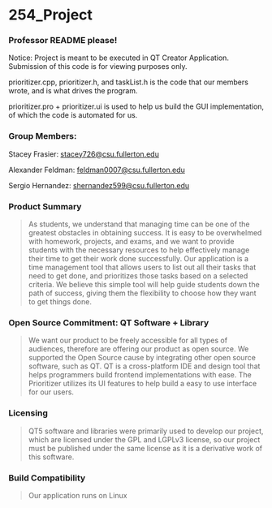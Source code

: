 # 254_Project


### Professor README please!
Notice: Project is meant to be executed in QT Creator Application. Submission of this code is for viewing purposes only. 

prioritizer.cpp, prioritizer.h, and taskList.h is the code that our members wrote, and is what drives the program.

prioritizer.pro + prioritizer.ui is used to help us build the GUI implementation, of which the code is automated for us. 


### Group Members:

Stacey Frasier: stacey726@csu.fullerton.edu

Alexander Feldman: feldman0007@csu.fullerton.edu

Sergio Hernandez: shernandez599@csu.fullerton.edu

### Product Summary 
> As students, we understand that managing time can be one of the greatest obstacles in obtaining success. It is easy to be overwhelmed with homework, projects, and exams, and we want to provide students with the necessary resources to help effectively manage their time to get their work done successfully. Our application is a time management tool that allows users to list out all their tasks that need to get done, and prioritizes those tasks based on a selected criteria. We believe this simple tool will help guide students down the path of success, giving them the flexibility to choose how they want to get things done. 


### Open Source Commitment: QT Software + Library
> We want our product to be freely accessible for all types of audiences, therefore are offering our product as open source. We supported the Open Source cause by integrating other open source software, such as QT. QT is a cross-platform IDE and design tool that helps programmers build frontend implementations with ease. The Prioritizer utilizes its UI features to help build a easy to use interface for our users.

### Licensing
> QT5 software and libraries were primarily used to develop our project, which are licensed under the GPL and LGPLv3 license, so our project must be published under the same license as it is a derivative work of this software.

### Build Compatibility
> Our application runs on Linux
